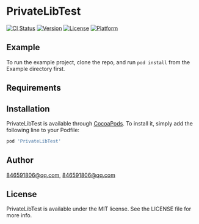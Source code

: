 # PrivateLibTest

[![CI Status](https://img.shields.io/travis/846591806@qq.com/PrivateLibTest.svg?style=flat)](https://travis-ci.org/846591806@qq.com/PrivateLibTest)
[![Version](https://img.shields.io/cocoapods/v/PrivateLibTest.svg?style=flat)](https://cocoapods.org/pods/PrivateLibTest)
[![License](https://img.shields.io/cocoapods/l/PrivateLibTest.svg?style=flat)](https://cocoapods.org/pods/PrivateLibTest)
[![Platform](https://img.shields.io/cocoapods/p/PrivateLibTest.svg?style=flat)](https://cocoapods.org/pods/PrivateLibTest)

## Example

To run the example project, clone the repo, and run `pod install` from the Example directory first.

## Requirements

## Installation

PrivateLibTest is available through [CocoaPods](https://cocoapods.org). To install
it, simply add the following line to your Podfile:

```ruby
pod 'PrivateLibTest'
```

## Author

846591806@qq.com, 846591806@qq.com

## License

PrivateLibTest is available under the MIT license. See the LICENSE file for more info.
